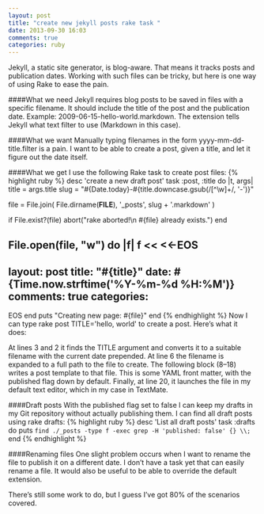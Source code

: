 ```yaml
---
layout: post
title: "create new jekyll posts rake task "
date: 2013-09-30 16:03
comments: true
categories: ruby
---
```

Jekyll, a static site generator, is blog-aware. That means it tracks posts and publication dates. Working with such files can be tricky, but here is one way of using Rake to ease the pain.

####What we need
Jekyll requires blog posts to be saved in files with a specific filename. It should include the title of the post and the publication date. Example: 2009-06-15-hello-world.markdown. The extension tells Jekyll what text filter to use (Markdown in this case).

####What we want
Manually typing filenames in the form yyyy-mm-dd-title.filter is a pain. I want to be able to create a post, given a title, and let it figure out the date itself.

####What we get
I use the following Rake task to create post files:
{% highlight ruby %}
desc 'create a new draft post'
task :post, :title do |t, args|
  title = args.title
  slug = "#{Date.today}-#{title.downcase.gsub(/[^\w]+/, '-')}"

  file = File.join(
    File.dirname(__FILE__),
    '_posts',
    slug + '.markdown'
  )

  if File.exist?(file)
    abort("rake aborted!\n #{file} already exists.")
  end

  File.open(file, "w") do |f|
    f << <<-EOS
---
layout: post
title: "#{title}"
date: #{Time.now.strftime('%Y-%m-%d %H:%M')}
comments: true
categories:
---
EOS
  end
  puts "Creating new page: #{file}"
end
{% endhighlight %}
Now I can type rake post TITLE='hello, world' to create a post. Here’s what it does:

At lines 3 and 2 it finds the TITLE argument and converts it to a suitable filename with the current date prepended.
At line 6 the filename is expanded to a full path to the file to create.
The following block (8–18) writes a post template to that file. This is some YAML front matter, with the published flag down by default.
Finally, at line 20, it launches the file in my default text editor, which in my case in TextMate.

####Draft posts
With the published flag set to false I can keep my drafts in my Git repository without actually publishing them. I can find all draft posts using rake drafts:
{% highlight ruby %}
desc 'List all draft posts'
task :drafts do
  puts `find ./_posts -type f -exec grep -H 'published: false' {} \\;`
end
{% endhighlight %}

####Renaming files
One slight problem occurs when I want to rename the file to publish it on a different date. I don’t have a task yet that can easily rename a file. It would also be useful to be able to override the default extension.

There’s still some work to do, but I guess I’ve got 80% of the scenarios covered.